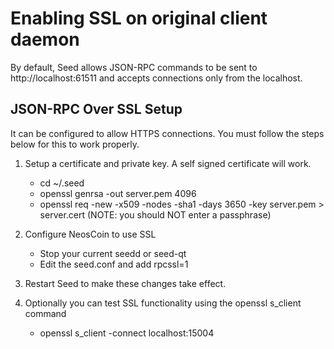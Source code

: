 Enabling SSL on original client daemon
======================================
By default, Seed allows JSON-RPC commands to be sent to http://localhost:61511
and accepts connections only from the localhost.

JSON-RPC Over SSL Setup
-----------------------
It can be configured to allow HTTPS connections.  You must follow the steps below
for this to work properly.

1. Setup a certificate and private key.  A self signed certificate will work.
    * cd ~/.seed
    * openssl genrsa -out server.pem 4096
    * openssl req -new -x509 -nodes -sha1 -days 3650 -key server.pem > server.cert
    (NOTE: you should NOT enter a passphrase)

2. Configure NeosCoin to use SSL
    * Stop your current seedd or seed-qt
    * Edit the seed.conf and add
      rpcssl=1

3. Restart Seed to make these changes take effect.

4. Optionally you can test SSL functionality using the openssl s_client command
    * openssl s_client -connect localhost:15004
